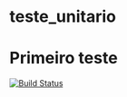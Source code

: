 # teste_unitario
# Primeiro teste
[![Build Status](https://travis-ci.com/ph0980/teste_unitario.svg?branch=master)](https://travis-ci.com/ph0980/teste_unitario)
